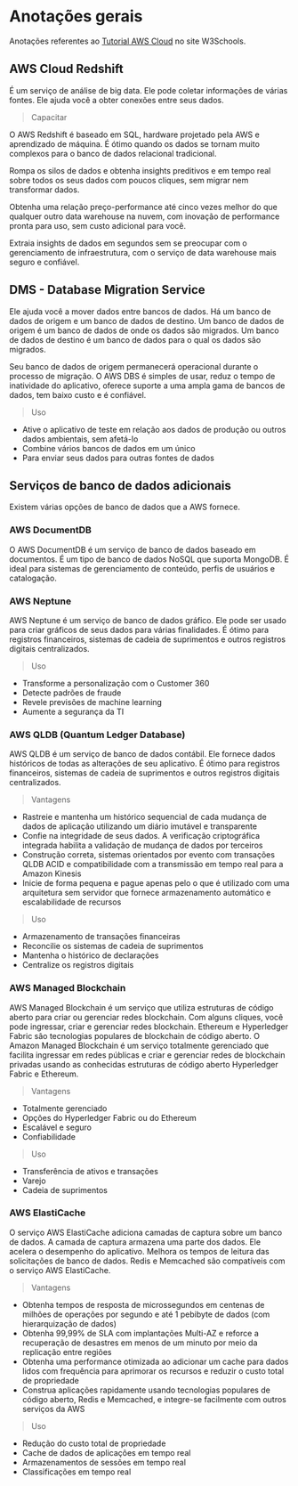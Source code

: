 # Anotações gerais

Anotações referentes ao [Tutorial AWS Cloud](https://my-learning.w3schools.com/tutorial/aws) no site W3Schools.

## AWS Cloud Redshift

É um serviço de análise de big data. Ele pode coletar informações de várias fontes. Ele ajuda você a obter conexões entre seus dados.

> Capacitar

O AWS Redshift é baseado em SQL, hardware projetado pela AWS e aprendizado de máquina. É ótimo quando os dados se tornam muito complexos para o banco de dados relacional tradicional.

Rompa os silos de dados e obtenha insights preditivos e em tempo real sobre todos os seus dados com poucos cliques, sem migrar nem transformar dados.

Obtenha uma relação preço-performance até cinco vezes melhor do que qualquer outro data warehouse na nuvem, com inovação de performance pronta para uso, sem custo adicional para você.

Extraia insights de dados em segundos sem se preocupar com o gerenciamento de infraestrutura, com o serviço de data warehouse mais seguro e confiável.

## DMS - Database Migration Service

Ele ajuda você a mover dados entre bancos de dados. Há um banco de dados de origem e um banco de dados de destino. Um banco de dados de origem é um banco de dados de onde os dados são migrados. Um banco de dados de destino é um banco de dados para o qual os dados são migrados.

Seu banco de dados de origem permanecerá operacional durante o processo de migração. O AWS DBS é simples de usar, reduz o tempo de inatividade do aplicativo, oferece suporte a uma ampla gama de bancos de dados, tem baixo custo e é confiável.

> Uso

- Ative o aplicativo de teste em relação aos dados de produção ou outros dados ambientais, sem afetá-lo
- Combine vários bancos de dados em um único
- Para enviar seus dados para outras fontes de dados

## Serviços de banco de dados adicionais

Existem várias opções de banco de dados que a AWS fornece.

### AWS DocumentDB

O AWS DocumentDB é um serviço de banco de dados baseado em documentos. É um tipo de banco de dados NoSQL que suporta MongoDB. É ideal para sistemas de gerenciamento de conteúdo, perfis de usuários e catalogação.

### AWS Neptune

AWS Neptune é um serviço de banco de dados gráfico. Ele pode ser usado para criar gráficos de seus dados para várias finalidades. É ótimo para registros financeiros, sistemas de cadeia de suprimentos e outros registros digitais centralizados.

> Uso

- Transforme a personalização com o Customer 360
- Detecte padrões de fraude
- Revele previsões de machine learning
- Aumente a segurança da TI

### AWS QLDB (Quantum Ledger Database)

AWS QLDB é um serviço de banco de dados contábil. Ele fornece dados históricos de todas as alterações de seu aplicativo. É ótimo para registros financeiros, sistemas de cadeia de suprimentos e outros registros digitais centralizados.

> Vantagens

- Rastreie e mantenha um histórico sequencial de cada mudança de dados de aplicação utilizando um diário imutável e transparente
- Confie na integridade de seus dados. A verificação criptográfica integrada habilita a validação de mudança de dados por terceiros
- Construção correta, sistemas orientados por evento com transações QLDB ACID e compatibilidade com a transmissão em tempo real para a Amazon Kinesis
- Inicie de forma pequena e pague apenas pelo o que é utilizado com uma arquitetura sem servidor que fornece armazenamento automático e escalabilidade de recursos

> Uso

- Armazenamento de transações financeiras
- Reconcilie os sistemas de cadeia de suprimentos
- Mantenha o histórico de declarações
- Centralize os registros digitais

### AWS Managed Blockchain

AWS Managed Blockchain é um serviço que utiliza estruturas de código aberto para criar ou gerenciar redes blockchain. Com alguns cliques, você pode ingressar, criar e gerenciar redes blockchain. Ethereum e Hyperledger Fabric são tecnologias populares de blockchain de código aberto. O Amazon Managed Blockchain é um serviço totalmente gerenciado que facilita ingressar em redes públicas e criar e gerenciar redes de blockchain privadas usando as conhecidas estruturas de código aberto Hyperledger Fabric e Ethereum.

> Vantagens

- Totalmente gerenciado
- Opções do Hyperledger Fabric ou do Ethereum
- Escalável e seguro
- Confiabilidade

> Uso

- Transferência de ativos e transações
- Varejo
- Cadeia de suprimentos

### AWS ElastiCache

O serviço AWS ElastiCache adiciona camadas de captura sobre um banco de dados. A camada de captura armazena uma parte dos dados. Ele acelera o desempenho do aplicativo. Melhora os tempos de leitura das solicitações de banco de dados. Redis e Memcached são compatíveis com o serviço AWS ElastiCache.

> Vantagens

- Obtenha tempos de resposta de microssegundos em centenas de milhões de operações por segundo e até 1 pebibyte de dados (com hierarquização de dados)
- Obtenha 99,99% de SLA com implantações Multi-AZ e reforce a recuperação de desastres em menos de um minuto por meio da replicação entre regiões
- Obtenha uma performance otimizada ao adicionar um cache para dados lidos com frequência para aprimorar os recursos e reduzir o custo total de propriedade
- Construa aplicações rapidamente usando tecnologias populares de código aberto, Redis e Memcached, e integre-se facilmente com outros serviços da AWS

> Uso

- Redução do custo total de propriedade
- Cache de dados de aplicações em tempo real
- Armazenamentos de sessões em tempo real
- Classificações em tempo real